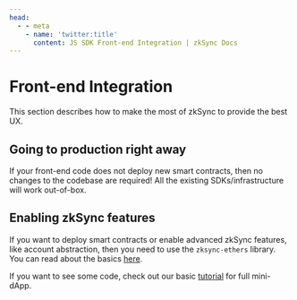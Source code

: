 ```yaml
---
head:
  - - meta
    - name: 'twitter:title'
      content: JS SDK Front-end Integration | zkSync Docs
---
```


# Front-end Integration

This section describes how to make the most of zkSync to provide the best UX.

## Going to production right away

If your front-end code does not deploy new smart contracts, then no changes to the codebase are required! All the
existing SDKs/infrastructure will work out-of-box.

## Enabling zkSync features

If you want to deploy smart contracts or enable advanced zkSync features, like account abstraction, then you need to use
the `zksync-ethers` library. You can read about the basics [here](./features.md).

If you want to see some code, check out our basic [tutorial](../../quick-start/hello-world.md) for full mini-dApp.
